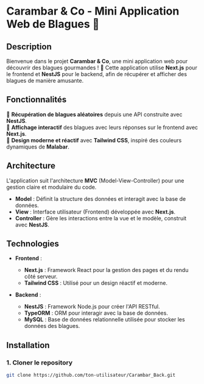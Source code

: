 # Carambar & Co - Mini Application Web de Blagues 🍬

## Description

Bienvenue dans le projet **Carambar & Co**, une mini application web pour découvrir des blagues gourmandes ! 🍭 Cette application utilise **Next.js** pour le frontend et **NestJS** pour le backend, afin de récupérer et afficher des blagues de manière amusante.

## Fonctionnalités

🎉 **Récupération de blagues aléatoires** depuis une API construite avec **NestJS**.  
🎤 **Affichage interactif** des blagues avec leurs réponses sur le frontend avec **Next.js**.  
🎨 **Design moderne et réactif** avec **Tailwind CSS**, inspiré des couleurs dynamiques de **Malabar**.

## Architecture

L'application suit l'architecture **MVC** (Model-View-Controller) pour une gestion claire et modulaire du code.

- **Model** : Définit la structure des données et interagit avec la base de données.
- **View** : Interface utilisateur (Frontend) développée avec **Next.js**.
- **Controller** : Gère les interactions entre la vue et le modèle, construit avec **NestJS**.

## Technologies

- **Frontend** :
  - **Next.js** : Framework React pour la gestion des pages et du rendu côté serveur.
  - **Tailwind CSS** : Utilisé pour un design réactif et moderne.
  
- **Backend** :
  - **NestJS** : Framework Node.js pour créer l'API RESTful.
  - **TypeORM** : ORM pour interagir avec la base de données.
  - **MySQL** : Base de données relationnelle utilisée pour stocker les données des blagues.

## Installation

### 1. Cloner le repository

```bash
git clone https://github.com/ton-utilisateur/Carambar_Back.git
